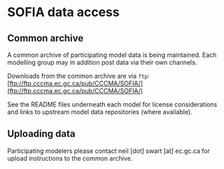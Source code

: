 SOFIA data access
=================

Common archive
--------------

A common archive of participating model data is being maintained. Each modelling group may in addition post data via their own channels. 

Downloads from the common archive are via `ftp`: [ftp://ftp.cccma.ec.gc.ca/pub/CCCMA/SOFIA/](ftp://ftp.cccma.ec.gc.ca/pub/CCCMA/SOFIA/)

See the README files underneath each model for license considerations and links to upstream model data repositories (where available).

Uploading data
--------------
Participating modelers please contact neil [dot] swart [at] ec.gc.ca for upload instructions to the common archive.



